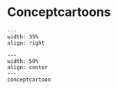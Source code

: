 # Conceptcartoons

<div style="clear: both;">

```{figure} ../figures/busy.png
---
width: 35%
align: right
```

</div>

```{figure} ../demos/demo23/demo23_figure3.jpg
---
width: 50%
align: center
---
conceptcartoon
```